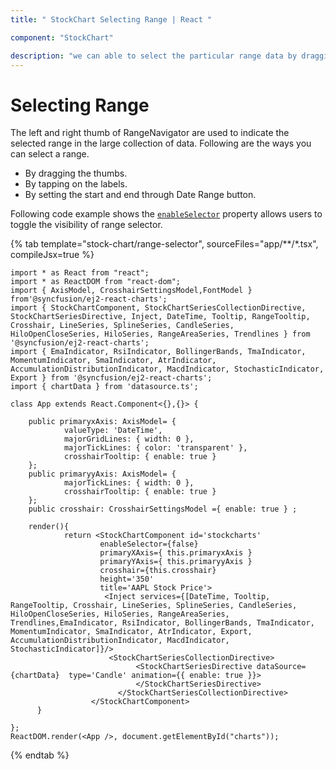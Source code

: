 ```yaml
---
title: " StockChart Selecting Range | React "

component: "StockChart"

description: "we can able to select the particular range data by dragging thumbs or by tapping on the labels or by setting the start and end value properties. "
---
```


# Selecting Range

The left and right thumb of RangeNavigator are used to indicate the selected range in the large collection of data. Following are the ways you can select a range.

* By dragging the thumbs.
* By tapping on the labels.
* By setting the start and end through Date Range button.

Following code example shows the [`enableSelector`](../api/stock-chart/stockChartModel/#enableselector) property allows users to toggle the visibility of range selector.

{% tab template="stock-chart/range-selector", sourceFiles="app/**/*.tsx", compileJsx=true %}

```tsx
import * as React from "react";
import * as ReactDOM from "react-dom";
import { AxisModel, CrosshairSettingsModel,FontModel }
from'@syncfusion/ej2-react-charts';
import { StockChartComponent, StockChartSeriesCollectionDirective, StockChartSeriesDirective, Inject, DateTime, Tooltip, RangeTooltip, Crosshair, LineSeries, SplineSeries, CandleSeries, HiloOpenCloseSeries, HiloSeries, RangeAreaSeries, Trendlines } from '@syncfusion/ej2-react-charts';
import { EmaIndicator, RsiIndicator, BollingerBands, TmaIndicator, MomentumIndicator, SmaIndicator, AtrIndicator, AccumulationDistributionIndicator, MacdIndicator, StochasticIndicator, Export } from '@syncfusion/ej2-react-charts';
import { chartData } from 'datasource.ts';

class App extends React.Component<{},{}> {

    public primaryxAxis: AxisModel= {
            valueType: 'DateTime',
            majorGridLines: { width: 0 },
            majorTickLines: { color: 'transparent' },
            crosshairTooltip: { enable: true }
    };
    public primaryyAxis: AxisModel= {
            majorTickLines: { width: 0 },
            crosshairTooltip: { enable: true }
    };
    public crosshair: CrosshairSettingsModel ={ enable: true } ;

    render(){
            return <StockChartComponent id='stockcharts'
                    enableSelector={false}
                    primaryXAxis={ this.primaryxAxis }
                    primaryYAxis={ this.primaryyAxis }
                    crosshair={this.crosshair}
                    height='350'
                    title='AAPL Stock Price'>
                     <Inject services={[DateTime, Tooltip, RangeTooltip, Crosshair, LineSeries, SplineSeries, CandleSeries, HiloOpenCloseSeries, HiloSeries, RangeAreaSeries, Trendlines,EmaIndicator, RsiIndicator, BollingerBands, TmaIndicator, MomentumIndicator, SmaIndicator, AtrIndicator, Export,       AccumulationDistributionIndicator, MacdIndicator, StochasticIndicator]}/>
                      <StockChartSeriesCollectionDirective>
                            <StockChartSeriesDirective dataSource={chartData}  type='Candle' animation={{ enable: true }}>
                            </StockChartSeriesDirective>
                        </StockChartSeriesCollectionDirective>
                  </StockChartComponent>
      }

};
ReactDOM.render(<App />, document.getElementById("charts"));

```

{% endtab %}